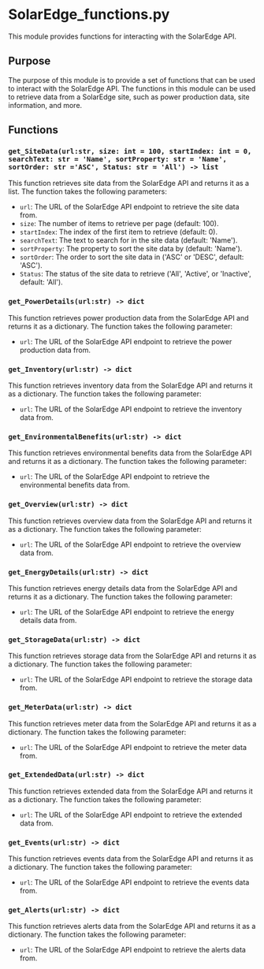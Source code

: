 # SolarEdge_functions.py

This module provides functions for interacting with the SolarEdge API.

## Purpose

The purpose of this module is to provide a set of functions that can be used to interact with the SolarEdge API. The functions in this module can be used to retrieve data from a SolarEdge site, such as power production data, site information, and more.

## Functions

### `get_SiteData(url:str, size: int = 100, startIndex: int = 0, searchText: str = 'Name', sortProperty: str = 'Name', sortOrder: str ='ASC', Status: str = 'All') -> list`

This function retrieves site data from the SolarEdge API and returns it as a list. The function takes the following parameters:

- `url`: The URL of the SolarEdge API endpoint to retrieve the site data from.
- `size`: The number of items to retrieve per page (default: 100).
- `startIndex`: The index of the first item to retrieve (default: 0).
- `searchText`: The text to search for in the site data (default: 'Name').
- `sortProperty`: The property to sort the site data by (default: 'Name').
- `sortOrder`: The order to sort the site data in ('ASC' or 'DESC', default: 'ASC').
- `Status`: The status of the site data to retrieve ('All', 'Active', or 'Inactive', default: 'All').

### `get_PowerDetails(url:str) -> dict`

This function retrieves power production data from the SolarEdge API and returns it as a dictionary. The function takes the following parameter:

- `url`: The URL of the SolarEdge API endpoint to retrieve the power production data from.

### `get_Inventory(url:str) -> dict`

This function retrieves inventory data from the SolarEdge API and returns it as a dictionary. The function takes the following parameter:

- `url`: The URL of the SolarEdge API endpoint to retrieve the inventory data from.

### `get_EnvironmentalBenefits(url:str) -> dict`

This function retrieves environmental benefits data from the SolarEdge API and returns it as a dictionary. The function takes the following parameter:

- `url`: The URL of the SolarEdge API endpoint to retrieve the environmental benefits data from.

### `get_Overview(url:str) -> dict`

This function retrieves overview data from the SolarEdge API and returns it as a dictionary. The function takes the following parameter:

- `url`: The URL of the SolarEdge API endpoint to retrieve the overview data from.

### `get_EnergyDetails(url:str) -> dict`

This function retrieves energy details data from the SolarEdge API and returns it as a dictionary. The function takes the following parameter:

- `url`: The URL of the SolarEdge API endpoint to retrieve the energy details data from.

### `get_StorageData(url:str) -> dict`

This function retrieves storage data from the SolarEdge API and returns it as a dictionary. The function takes the following parameter:

- `url`: The URL of the SolarEdge API endpoint to retrieve the storage data from.

### `get_MeterData(url:str) -> dict`

This function retrieves meter data from the SolarEdge API and returns it as a dictionary. The function takes the following parameter:

- `url`: The URL of the SolarEdge API endpoint to retrieve the meter data from.

### `get_ExtendedData(url:str) -> dict`

This function retrieves extended data from the SolarEdge API and returns it as a dictionary. The function takes the following parameter:

- `url`: The URL of the SolarEdge API endpoint to retrieve the extended data from.

### `get_Events(url:str) -> dict`

This function retrieves events data from the SolarEdge API and returns it as a dictionary. The function takes the following parameter:

- `url`: The URL of the SolarEdge API endpoint to retrieve the events data from.

### `get_Alerts(url:str) -> dict`

This function retrieves alerts data from the SolarEdge API and returns it as a dictionary. The function takes the following parameter:

- `url`: The URL of the SolarEdge API endpoint to retrieve the alerts data from.
